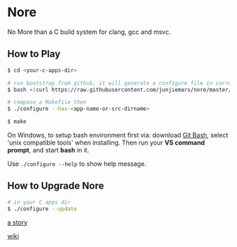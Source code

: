 # Nore

No More than a C build system for clang, gcc and msvc.


## How to Play

```sh
$ cd <your-c-apps-dir>

# run bootstrap from github, it will generate a configure file in current directory
$ bash <(curl https://raw.githubusercontent.com/junjiemars/nore/master/bootstrap.sh)

# compose a Makefile then
$ ./configure --has-<app-name-or-src-dirname>

$ make
```

On Windows, to setup bash environment first via:
download [Git Bash](https://git-scm.com/downloads), select 'unix compatible tools' when installing. Then run your __VS command prompt__, and start __bash__ in it.
 

Use ```./configure --help``` to show help message.


## How to Upgrade Nore

```sh
# in your C apps dir
$ ./configure --update
```





[a story](story.md)

[wiki](https://github.com/junjiemars/nore/wiki)
